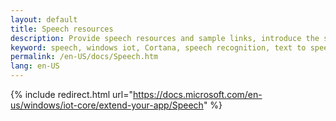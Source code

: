 ```yaml
---
layout: default
title: Speech resources
description: Provide speech resources and sample links, introduce the speech capability of Windows 10 IoT Core
keyword: speech, windows iot, Cortana, speech recognition, text to speech
permalink: /en-US/docs/Speech.htm
lang: en-US
---
```

{% include redirect.html url="https://docs.microsoft.com/en-us/windows/iot-core/extend-your-app/Speech" %}
